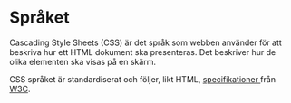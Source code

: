 # Språket

Cascading Style Sheets \(CSS\) är det språk som webben använder för att beskriva hur ett HTML dokument ska presenteras. Det beskriver hur de olika elementen ska visas på en skärm.

CSS språket är standardiserat och följer, likt HTML, [specifikationer ](https://www.w3.org/Style/CSS/#specs)från [W3C](https://www.w3.org/).

